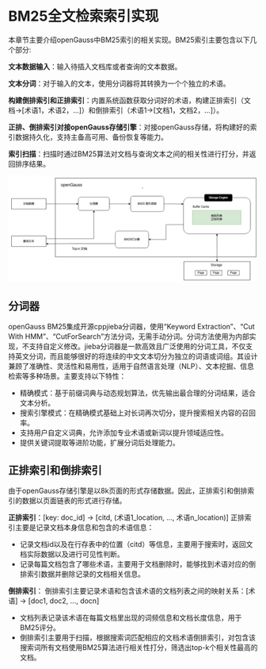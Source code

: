 # BM25全文检索索引实现
本章节主要介绍openGauss中BM25索引的相关实现。BM25索引主要包含以下几个部分:

**文本数据输入**：输入待插入文档库或者查询的文本数据。

**文本分词**：对于输入的文本，使用分词器将其转换为一个个独立的术语。

**构建倒排索引和正排索引**：内置系统函数获取分词好的术语，构建正排索引（文档->[术语1，术语2，...]）和倒排索引（术语1->[文档1，文档2，...]）。

**正排、倒排索引对接openGauss存储引擎**：对接openGauss存储，将构建好的索引数据持久化，支持主备高可用、备份恢复等能力。

**索引扫描**：扫描时通过BM25算法对文档与查询文本之间的相关性进行打分，并返回排序结果。

![](figures/BM25索引流程图.png)

## 分词器
openGauss BM25集成开源cppjieba分词器，使用“Keyword Extraction”、“Cut With HMM”、“CutForSearch”方法分词，无需手动分词。分词方法使用为内部实现，不支持自定义修改。jieba分词器是一款高效且广泛使用的分词工具，不仅支持英文分词，而且能够很好的将连续的中文文本切分为独立的词语或词组。其设计兼顾了准确性、灵活性和易用性，适用于自然语言处理（NLP）、文本挖掘、信息检索等多种场景。主要支持以下特性：
- 精确模式：基于前缀词典与动态规划算法，优先输出最合理的分词结果，适合文本分析。
- 搜索引擎模式：在精确模式基础上对长词再次切分，提升搜索相关内容的召回率。
- 支持用户自定义词典，允许添加专业术语或新词以提升领域适应性。
- 提供关键词提取等进阶功能，扩展分词后处理能力。

## 正排索引和倒排索引
由于openGauss存储引擎是以8k页面的形式存储数据。因此，正排索引和倒排索引的数据以页面链表的形式进行存储。

**正排索引**：[key: doc_id] -> [citd, (术语1_location, ..., 术语n_location)]
正排索引主要是记录文档本身信息和包含的术语信息：
- 记录文档id以及在行存表中的位置（citd）等信息，主要用于搜索时，返回文档实际数据以及进行可见性判断。
- 记录每篇文档包含了哪些术语，主要用于文档删除时，能够找到术语对应的倒排索引数据并删除记录的文档相关信息。

**倒排索引**：
倒排索引主要记录术语和包含该术语的文档列表之间的映射关系：[术语] -> [doc1, doc2, ..., docn]
- 文档列表记录该术语在每篇文档里出现的词频信息和文档长度信息，用于BM25评分。
- 倒排索引主要用于扫描，根据搜索词匹配相应的文档术语倒排索引，对包含该搜索词所有文档使用BM25算法进行相关性打分，筛选出top-k个相关性最高的文档。
